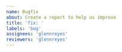 ```yaml
---
name: Bugfix
about: Create a report to help us improve
title: 'fix: '
labels: 'bug'
assignees: 'glennreyes'
reviewers: 'glennreyes'
---
```

